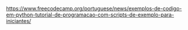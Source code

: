 https://www.freecodecamp.org/portuguese/news/exemplos-de-codigo-em-python-tutorial-de-programacao-com-scripts-de-exemplo-para-iniciantes/
